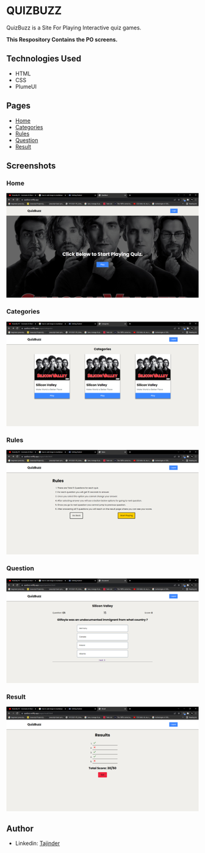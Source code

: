 # QUIZBUZZ

QuizBuzz is a Site For Playing Interactive quiz games.

**This Respository Contains the PO screens.**

## Technologies Used

- HTML
- CSS
- PlumeUI

## Pages

- [Home](https://quizbzz.netlify.app/)
- [Categories](https://quizbzz.netlify.app/pages/categories)
- [Rules](https://quizbzz.netlify.app/pages/rules.html)
- [Question](https://quizbzz.netlify.app/pages/question.html)
- [Result](https://quizbzz.netlify.app/pages/result.html)

## Screenshots

### Home

![Home](./Images/Screenshots/Home.png)

### Categories

![Category](./Images/Screenshots/category.png)

### Rules

![Rule](./Images/Screenshots/rule.png)

### Question

![Question](./Images/Screenshots/question.png)

### Result

![Result](./Images/Screenshots/result.png)

## Author

- Linkedin: [Tajinder](https://www.linkedin.com/in/tajinder-singh-2a0618221/)
